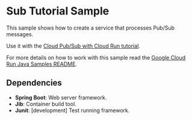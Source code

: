 # Sub Tutorial Sample

This sample shows how to create a service that processes Pub/Sub messages.

Use it with the [Cloud Pub/Sub with Cloud Run tutorial](http://cloud.google.com/run/docs/tutorials/pubsub).

For more details on how to work with this sample read the [Google Cloud Run Java Samples README](https://github.com/GoogleCloudPlatform/java-docs-samples/tree/main/run).



[run_img]: https://storage.googleapis.com/cloudrun/button.svg
[run_link]: https://deploy.cloud.run/?git_repo=https://github.com/GoogleCloudPlatform/java-docs-samples&dir=run/pubsub


## Dependencies

* **Spring Boot**: Web server framework.
* **Jib**: Container build tool.
* **Junit**: [development] Test running framework.
